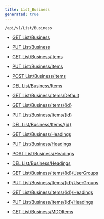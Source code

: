 ```yaml
---
title: List_Business
generated: true
---
```


```http
/api/v1/List/Business
```




* [GET List/Business](v1BusinessList_GetListDefinition.md)

* [PUT List/Business](v1BusinessList_SetListDefinition.md)

* [GET List/Business/Items](v1BusinessList_GetAll.md)

* [PUT List/Business/Items](v1BusinessList_PutAllBusiness.md)

* [POST List/Business/Items](v1BusinessList_PostBusiness.md)

* [DEL List/Business/Items](v1BusinessList_DeleteAllBusiness.md)

* [GET List/Business/Items/Default](v1BusinessList_CreateDefaultBusiness.md)

* [GET List/Business/Items/{id}](v1BusinessList_GetBusiness.md)

* [PUT List/Business/Items/{id}](v1BusinessList_PutBusiness.md)

* [DEL List/Business/Items/{id}](v1BusinessList_DeleteBusiness.md)

* [GET List/Business/Headings](v1BusinessList_GetBusinessHeadings.md)

* [PUT List/Business/Headings](v1BusinessList_PutBusinessHeadings.md)

* [POST List/Business/Headings](v1BusinessList_PostBusinessHeading.md)

* [DEL List/Business/Headings](v1BusinessList_DeleteBusinessHeadings.md)

* [GET List/Business/Items/{id}/UserGroups](v1BusinessList_GetBusinessUserGroupsForListItem.md)

* [PUT List/Business/Items/{id}/UserGroups](v1BusinessList_PutBusinessUserGroupsForListItem.md)

* [GET List/Business/Items/{id}/Headings](v1BusinessList_GetBusinessHeadingsForListItem.md)

* [PUT List/Business/Items/{id}/Headings](v1BusinessList_PutBusinessHeadingsForListItem.md)

* [GET List/Business/MDOItems](v1BusinessList_GetMDOList.md)